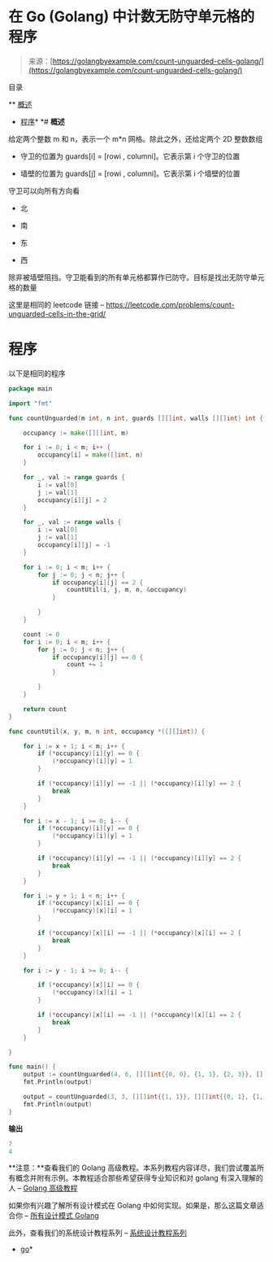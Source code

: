 <!--yml

类别：未分类

日期：2024-10-13 06:51:55

-->

# 在 Go (Golang) 中计数无防守单元格的程序

> 来源：[https://golangbyexample.com/count-unguarded-cells-golang/](https://golangbyexample.com/count-unguarded-cells-golang/)

目录

**   [概述](#Overview "Overview")

+   [程序](#Program "Program")*  *# **概述**

给定两个整数 m 和 n，表示一个 m*n 网格。除此之外，还给定两个 2D 整数数组

+   守卫的位置为 guards[i] = [rowi , columni]。它表示第 i 个守卫的位置

+   墙壁的位置为 guards[j] = [rowi , columni]。它表示第 i 个墙壁的位置

守卫可以向所有方向看

+   北

+   南

+   东

+   西

除非被墙壁阻挡。守卫能看到的所有单元格都算作已防守。目标是找出无防守单元格的数量

这里是相同的 leetcode 链接 – https://leetcode.com/problems/count-unguarded-cells-in-the-grid/

# **程序**

以下是相同的程序

```go
package main

import "fmt"

func countUnguarded(m int, n int, guards [][]int, walls [][]int) int {

	occupancy := make([][]int, m)

	for i := 0; i < m; i++ {
		occupancy[i] = make([]int, n)
	}

	for _, val := range guards {
		i := val[0]
		j := val[1]
		occupancy[i][j] = 2
	}

	for _, val := range walls {
		i := val[0]
		j := val[1]
		occupancy[i][j] = -1
	}

	for i := 0; i < m; i++ {
		for j := 0; j < n; j++ {
			if occupancy[i][j] == 2 {
				countUtil(i, j, m, n, &occupancy)
			}

		}
	}

	count := 0
	for i := 0; i < m; i++ {
		for j := 0; j < n; j++ {
			if occupancy[i][j] == 0 {
				count += 1
			}

		}
	}

	return count
}

func countUtil(x, y, m, n int, occupancy *([][]int)) {

	for i := x + 1; i < m; i++ {
		if (*occupancy)[i][y] == 0 {
			(*occupancy)[i][y] = 1
		}

		if (*occupancy)[i][y] == -1 || (*occupancy)[i][y] == 2 {
			break
		}
	}

	for i := x - 1; i >= 0; i-- {
		if (*occupancy)[i][y] == 0 {
			(*occupancy)[i][y] = 1
		}

		if (*occupancy)[i][y] == -1 || (*occupancy)[i][y] == 2 {
			break
		}
	}

	for i := y + 1; i < n; i++ {
		if (*occupancy)[x][i] == 0 {
			(*occupancy)[x][i] = 1
		}

		if (*occupancy)[x][i] == -1 || (*occupancy)[x][i] == 2 {
			break
		}
	}

	for i := y - 1; i >= 0; i-- {

		if (*occupancy)[x][i] == 0 {
			(*occupancy)[x][i] = 1
		}

		if (*occupancy)[x][i] == -1 || (*occupancy)[x][i] == 2 {
			break
		}
	}

}

func main() {
	output := countUnguarded(4, 6, [][]int{{0, 0}, {1, 1}, {2, 3}}, [][]int{{0, 1}, {2, 2}, {1, 4}})
	fmt.Println(output)

	output = countUnguarded(3, 3, [][]int{{1, 1}}, [][]int{{0, 1}, {1, 0}, {2, 1}, {1, 2}})
	fmt.Println(output)
}
```

**输出**

```go
7
4
```

**注意：**查看我们的 Golang 高级教程。本系列教程内容详尽，我们尝试覆盖所有概念并附有示例。本教程适合那些希望获得专业知识和对 golang 有深入理解的人 – [Golang 高级教程](https://golangbyexample.com/golang-comprehensive-tutorial/)

如果你有兴趣了解所有设计模式在 Golang 中如何实现。如果是，那么这篇文章适合你 – [所有设计模式 Golang](https://golangbyexample.com/all-design-patterns-golang/)

此外，查看我们的系统设计教程系列 – [系统设计教程系列](https://techbyexample.com/system-design-questions/)

+   [go](https://golangbyexample.com/tag/go/)*
